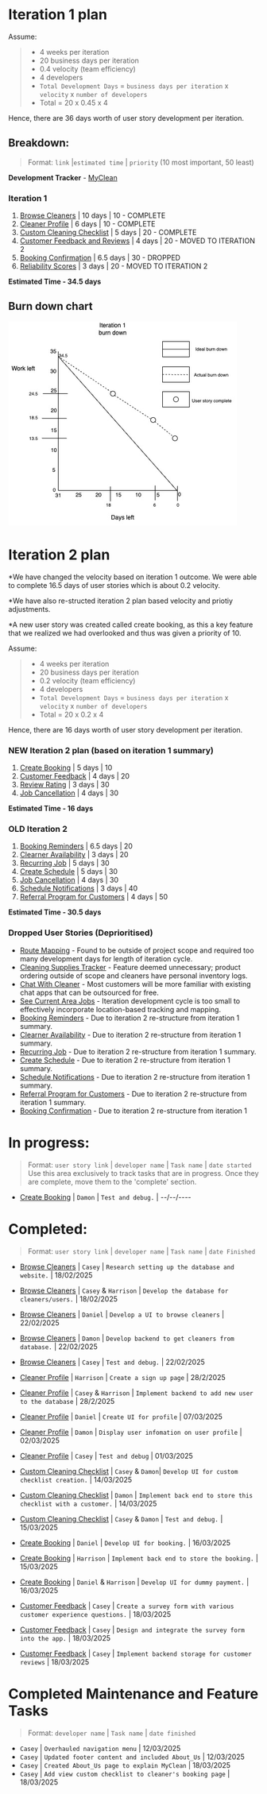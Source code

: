 # Iteration 1 plan
Assume:
> - 4 weeks per iteration
> - 20 business days per iteration
> - 0.4 velocity (team efficiency)
> - 4 developers 
> - `Total Development Days` = `business days per iteration` x `velocity` x `number of developers`
> - Total = 20 x 0.45 x 4

Hence, there are 36 days worth of user story development per iteration.

## Breakdown:
> Format: `link` |`estimated time` | `priority` (10 most important, 50 least)

**Development Tracker** - [MyClean](https://github.com/users/Casey-Summers/projects/1)

### Iteration 1
1. [Browse Cleaners](/user_stories/user_story_browse_cleaners.md) | 10 days | 10 - COMPLETE
2. [Cleaner Profile](/user_stories/user_story_create_cleaner_profile.md) | 6 days | 10 - COMPLETE
3. [Custom Cleaning Checklist](/user_stories/user_story_custom_cleaning_checklist.md) | 5 days | 20 - COMPLETE
4. [Customer Feedback and Reviews](/user_stories/user_story_customer_feedback.md) | 4 days | 20 - MOVED TO ITERATION 2
5. [Booking Confirmation](/user_stories/user_story_booking_confirmation.md) | 6.5 days | 30 - DROPPED
6. [Reliability Scores](/user_stories/user_story_reliability_scores.md) | 3 days | 20 - MOVED TO ITERATION 2

**Estimated Time - 34.5 days**

## Burn down chart
![Burn down chart](/iterations/images/iteration_1_burn_down_1.jpg)


# Iteration 2 plan
*We have changed the velocity based on iteration 1 outcome. We were able to complete 16.5 days of user stories which is about 0.2 velocity.

*We have also re-structed iteration 2 plan based velocity and priotiy adjustments. 

*A new user story was created called create booking, as this a key feature that we realized we had overlooked and thus was given a priority of 10.


Assume:
> - 4 weeks per iteration
> - 20 business days per iteration
> - 0.2 velocity (team efficiency)
> - 4 developers 
> - `Total Development Days` = `business days per iteration` x `velocity` x `number of developers`
> - Total = 20 x 0.2 x 4

Hence, there are 16 days worth of user story development per iteration.

### NEW Iteration 2 plan (based on iteration 1 summary)
1. [Create Booking](/user_stories/create_booking.md) | 5 days | 10 
2. [Customer Feedback](/user_stories/user_story_customer_feedback.md) | 4 days | 20 
3. [Review Rating](/user_stories/user_story_reliability_scores.md) | 3 days | 30
4. [Job Cancellation](/user_stories/user_story_handle_cancellations.md) | 4 days | 30
   
**Estimated Time - 16 days**


### OLD Iteration 2
1. [Booking Reminders](/user_stories/user_story_booking_reminders.md) | 6.5 days | 20
2. [Clearner Availability](/user_stories/user_story_cleaner_availability) | 3 days | 20
3. [Recurring Job](/user_stories/user_story_recurring_job.md) | 5 days | 30
4. [Create Schedule](/user_stories/user_story_create_schedule.md) | 5 days | 30
5. [Job Cancellation](/user_stories/user_story_handle_cancellations.md) | 4 days | 30
6. [Schedule Notifications](/user_stories/user_story_schedule_notifications.md) | 3 days | 40
7. [Referral Program for Customers](/user_stories/user_story_referral_program_for_customers.md) | 4 days | 50

**Estimated Time - 30.5 days**



### Dropped User Stories (Deprioritised)
* [Route Mapping](/user_stories/user_story_efficient_route_mapping.md) - Found to be outside of project scope and required too many development days for length of iteration cycle.
* [Cleaning Supplies Tracker](/user_stories/user_story_cleaning_supplies_tracking.md) - Feature deemed unnecessary; product ordering outside of scope and cleaners have personal inventory logs. 
* [Chat With Cleaner](/user_stories/user_story_chat_with_hired_cleaner.md) - Most customers will be more familiar with existing chat apps that can be outsourced for free.
* [See Current Area Jobs](/user_stories/user_story_see_current_area_cleaning_jobs.md) - Iteration development cycle is too small to effectively incorporate location-based tracking and mapping.
* [Booking Reminders](/user_stories/user_story_booking_reminders.md) - Due to iteration 2 re-structure from iteration 1 summary.
* [Clearner Availability](/user_stories/user_story_cleaner_availability) - Due to iteration 2 re-structure from iteration 1 summary.
* [Recurring Job](/user_stories/user_story_recurring_job.md) - Due to iteration 2 re-structure from iteration 1 summary.
* [Create Schedule](/user_stories/user_story_create_schedule.md) - Due to iteration 2 re-structure from iteration 1 summary.
* [Schedule Notifications](/user_stories/user_story_schedule_notifications.md) - Due to iteration 2 re-structure from iteration 1 summary.
* [Referral Program for Customers](/user_stories/user_story_referral_program_for_customers.md) - Due to iteration 2 re-structure from iteration 1 summary.
* [Booking Confirmation](/user_stories/user_story_booking_confirmation.md) - Due to iteration 2 re-structure from iteration 1

 

# In progress:
> Format: `user story link` | `developer name` | `Task name` | `date started` <br>
> Use this area exclusively to track tasks that are in progress. Once they are complete, move them to the 'complete' section.


* [Create Booking](/user_stories/create_booking.md) | `Damon` | `Test and debug.` | --/--/----

# Completed:
> Format: `user story link` | `developer name` | `Task name` | `date Finished` <br>
* [Browse Cleaners](/user_stories/user_story_browse_cleaners.md) | `Casey` | `Research setting up the database and website.` | 18/02/2025
* [Browse Cleaners](/user_stories/user_story_browse_cleaners.md) | `Casey` & `Harrison` | `Develop the database for cleaners/users.` | 18/02/2025
* [Browse Cleaners](/user_stories/user_story_browse_cleaners.md) | `Daniel` | `Develop a UI to browse cleaners` | 22/02/2025
* [Browse Cleaners](/user_stories/user_story_browse_cleaners.md) | `Damon` | `Develop backend to get cleaners from database.` | 22/02/2025
* [Browse Cleaners](/user_stories/user_story_browse_cleaners.md) | `Casey` | `Test and debug.` | 22/02/2025


* [Cleaner Profile](/user_stories/user_story_create_cleaner_profile.md)  | `Harrison` | `Create a sign up page` | 28/2/2025
* [Cleaner Profile](/user_stories/user_story_create_cleaner_profile.md)  | `Casey` & `Harrison`  | `Implement backend to add new user to the database` | 28/2/2025
* [Cleaner Profile](/user_stories/user_story_create_cleaner_profile.md)  | `Daniel` | `Create UI for profile` | 07/03/2025
* [Cleaner Profile](/user_stories/user_story_create_cleaner_profile.md)  | `Damon` | `Display user infomation on user profile` | 02/03/2025
* [Cleaner Profile](/user_stories/user_story_create_cleaner_profile.md)  | `Casey` | `Test and debug` | 01/03/2025

* [Custom Cleaning Checklist](/user_stories/user_story_custom_cleaning_checklist.md) | `Casey` & `Damon`| `Develop UI for custom checklist creation.` | 14/03/2025
* [Custom Cleaning Checklist](/user_stories/user_story_custom_cleaning_checklist.md) | `Damon` | `Implement back end to store this checklist with a customer.` | 14/03/2025
* [Custom Cleaning Checklist](/user_stories/user_story_custom_cleaning_checklist.md) | `Casey` & `Damon` | `Test and debug.` | 15/03/2025

* [Create Booking](/user_stories/create_booking.md) | `Daniel` | `Develop UI for booking.` | 16/03/2025
* [Create Booking](/user_stories/create_booking.md) | `Harrison` | `Implement back end to store the booking.` | 15/03/2025
* [Create Booking](/user_stories/create_booking.md) | `Daniel` & `Harrison` | `Develop UI for dummy payment.` | 16/03/2025

* [Customer Feedback](/user_stories/user_story_customer_feedback.md) | `Casey` | `Create a survey form with various customer experience questions.` | 18/03/2025
* [Customer Feedback](/user_stories/user_story_customer_feedback.md) | `Casey` | `Design and integrate the survey form into the app.` | 18/03/2025
* [Customer Feedback](/user_stories/user_story_customer_feedback.md) | `Casey` | `Implement backend storage for customer reviews` | 18/03/2025


 
# Completed Maintenance and Feature Tasks
> Format: `developer name` | `Task name` | `date finished` <br>
* `Casey` | `Overhauled navigation menu` | 12/03/2025
* `Casey` | `Updated footer content and included About_Us` | 12/03/2025
* `Casey` | `Created About_Us page to explain MyClean` | 18/03/2025
* `Casey` | `Add view custom checklist to cleaner's booking page` | 18/03/2025
